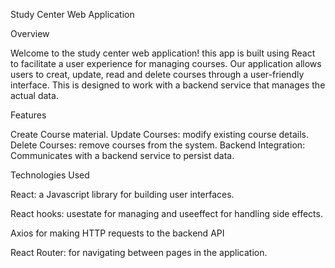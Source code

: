 Study Center Web Application

Overview

Welcome to the study center web application! this app is built using React to facilitate a user experience for managing courses. Our application allows users to creat, update, read and delete courses through a user-friendly interface. This is designed to work with a backend service that manages the actual data.

Features

Create Course material.
Update Courses: modify existing course details.
Delete Courses: remove courses from the system.
Backend Integration: Communicates with a backend service to persist data.


Technologies Used

React: a Javascript library for building user interfaces.

React hooks: usestate for managing  and useeffect for handling side effects.

Axios for making HTTP requests to the backend API

React Router: for navigating between pages in the application.




